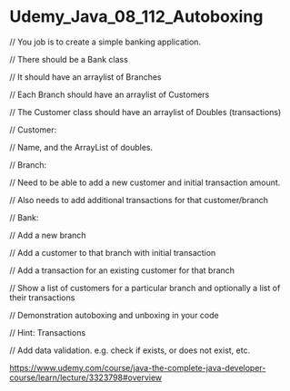 # Udemy_Java_08_112_Autoboxing
// You job is to create a simple banking application.

// There should be a Bank class

// It should have an arraylist of Branches

// Each Branch should have an arraylist of Customers

// The Customer class should have an arraylist of Doubles (transactions)

// Customer:

// Name, and the ArrayList of doubles.

// Branch:

// Need to be able to add a new customer and initial transaction amount.

// Also needs to add additional transactions for that customer/branch

// Bank:

// Add a new branch

// Add a customer to that branch with initial transaction

// Add a transaction for an existing customer for that branch

// Show a list of customers for a particular branch and optionally a list of their transactions

// Demonstration autoboxing and unboxing in your code

// Hint: Transactions

// Add data validation. e.g. check if exists, or does not exist, etc.

https://www.udemy.com/course/java-the-complete-java-developer-course/learn/lecture/3323798#overview

